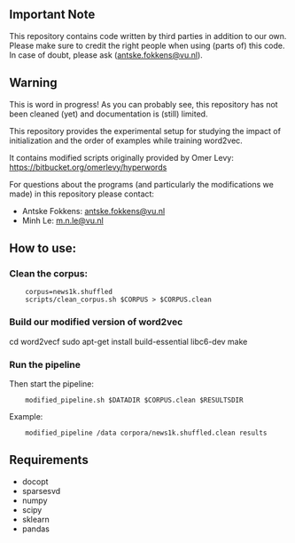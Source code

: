 ## Important Note

This repository contains code written by third parties in addition to our own. Please make sure to credit the right people when using (parts of) this code. In case of doubt, please ask (antske.fokkens@vu.nl).

## Warning

This is word in progress! As you can probably see, this repository has not been cleaned (yet) and documentation is (still) limited.

This repository provides the experimental setup for studying the impact of initialization and the order of examples while training word2vec.

It contains modified scripts originally provided by Omer Levy: https://bitbucket.org/omerlevy/hyperwords

For questions about the programs (and particularly the modifications we made) in this repository please contact:

* Antske Fokkens: antske.fokkens@vu.nl
* Minh Le:	m.n.le@vu.nl

## How to use:

### Clean the corpus:

```
    corpus=news1k.shuffled
    scripts/clean_corpus.sh $CORPUS > $CORPUS.clean
```

### Build our modified version of word2vec

cd word2vecf
sudo apt-get install build-essential libc6-dev
make

### Run the pipeline

Then start the pipeline:


```
    modified_pipeline.sh $DATADIR $CORPUS.clean $RESULTSDIR
```

Example:

```
    modified_pipeline /data corpora/news1k.shuffled.clean results
```

## Requirements

* docopt
* sparsesvd
* numpy
* scipy
* sklearn
* pandas
